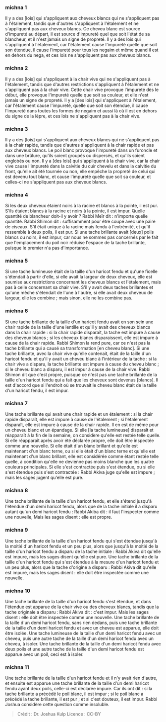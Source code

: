 
### michna 1
Il y a des [lois] qui s'appliquent aux cheveux blancs qui ne s'appliquent pas à l'étalement, tandis que d'autres s'appliquent à l'étalement et ne s'appliquent pas aux cheveux blancs. Ce cheveu blanc est source d'impureté au départ, il est source d'impureté quel que soit l'état de sa blancheur, et il n'est jamais un signe de propreté. Il y a des lois qui s'appliquent à l'étalement, car l'étalement cause l'impureté quelle que soit son étendue, il cause l'impureté pour tous les negaim et même quand il est en dehors du nega, et ces lois ne s'appliquent pas aux cheveux blancs.

### michna 2
Il y a des [lois] qui s'appliquent à la chair vive qui ne s'appliquent pas à l'étalement, tandis que d'autres restrictions s'appliquent à l'étalement et ne s'appliquent pas à la chair vive. Cette chair vive provoque l'impureté dès le début, elle provoque l'impureté quelle que soit sa couleur, et elle n'est jamais un signe de propreté. Il y a [des lois] qui s'appliquent à l'étalement, car l'étalement cause l'impureté, quelle que soit son étendue, il cause l'impureté dans toutes les formes de negaim et aussi là où il est en dehors du signe de la lèpre, et ces lois ne s'appliquent pas à la chair vive.

### michna 3
Il y a des [lois] qui s'appliquent aux cheveux blancs qui ne s'appliquent pas à la chair rapide, tandis que d'autres s'appliquent à la chair rapide et pas aux cheveux blancs. Le poil blanc provoque l'impureté dans un furoncle et dans une brûlure, qu'ils soient groupés ou dispersés, et qu'ils soient englobés ou non. Il y a [des lois] qui s'appliquent à la chair vive, car la chair vive cause l'impureté dans la calvitie du cuir chevelu et dans la calvitie du front, qu'elle ait été tournée ou non, elle empêche la propreté de celui qui est devenu tout blanc, et cause l'impureté quelle que soit sa couleur, et celles-ci ne s'appliquent pas aux cheveux blancs.

### michna 4
Si les deux cheveux étaient noirs à la racine et blancs à la pointe, il est pur. S'ils étaient blancs à la racine et noirs à la pointe, il est impur. Quelle quantité de blancheur doit-il y avoir ? Rabbi Meïr dit : n'importe quelle quantité. Rabbi Shimon dit : suffisamment pour être coupé avec une paire de ciseaux. S'il était unique à la racine mais fendu à l'extrémité, et qu'il ressemble à deux poils, il est pur. Si une tache brillante avait [deux] poils blancs ou noirs, il est impur, car nous ne sommes pas concernés par le fait que l'emplacement du poil noir réduise l'espace de la tache brillante, puisque le premier n'a pas d'importance.

### michna 5
Si une tache lumineuse était de la taille d'un haricot fendu et qu'une ficelle s'étendait à partir d'elle, si elle avait la largeur de deux cheveux, elle est soumise aux restrictions concernant les cheveux blancs et l'étalement, mais pas à celle concernant sa chair vive. S'il y avait deux taches brillantes et qu'une mèche s'étendait de l'une à l'autre, si elle avait deux cheveux de largeur, elle les combine ; mais sinon, elle ne les combine pas.

### michna 6
Si une tache brillante de la taille d'un haricot fendu avait en son sein une chair rapide de la taille d'une lentille et qu'il y avait des cheveux blancs dans la chair rapide : si la chair rapide disparaît, la tache est impure à cause des cheveux blancs ; si les cheveux blancs disparaissent, elle est impure à cause de la chair rapide. Rabbi Shimon la rend pure, car ce n'est pas la tache brillante qui a causé sa transformation [en cheveu blanc]. Si une tache brillante, avec la chair vive qu'elle contenait, était de la taille d'un haricot fendu et qu'il y avait un cheveu blanc à l'intérieur de la tache : si la chair vive a disparu, la tache brillante est impure à cause du cheveu blanc ; si le cheveu blanc a disparu, il est impur à cause de la chair vive. Rabbi Shimon dit que c'est propre, puisque ce n'est pas une tache brillante de la taille d'un haricot fendu qui a fait que les cheveux sont devenus [blancs]. Il est d'accord que si l'endroit où se trouvait le cheveu blanc était de la taille d'un haricot fendu, il est impur.

### michna 7
Une tache brillante qui avait une chair rapide et un étalement : si la chair rapide disparaît, elle est impure à cause de l'étalement ; si l'étalement disparaît, elle est impure à cause de la chair rapide. Il en est de même pour un cheveu blanc et un épandage. Si elle [la tache lumineuse] disparaît et réapparaît à la fin de la semaine, on considère qu'elle est restée telle quelle. Si elle réapparaît après avoir été déclarée propre, elle doit être inspectée comme une nouvelle. Si elle était d'un blanc brillant et qu'elle est maintenant d'un blanc terne, ou si elle était d'un blanc terne et qu'elle est maintenant d'un blanc brillant, elle est considérée comme étant restée telle quelle, à condition qu'elle ne devienne pas moins blanche que les quatre couleurs principales. Si elle s'est contractée puis s'est étendue, ou si elle s'est étendue puis s'est contractée : Rabbi Akiva juge qu'elle est impure ; mais les sages jugent qu'elle est pure.

### michna 8
Une tache brillante de la taille d'un haricot fendu, et elle s'étend jusqu'à l'étendue d'un demi haricot fendu, alors que de la tache initiale il a disparu autant qu'un demi haricot fendu : Rabbi Akiba dit : il faut l'inspecter comme une nouvelle, Mais les sages disent : elle est propre.

### michna 9
Une tache brillante de la taille d'un haricot fendu qui s'est étendue jusqu'à la moitié d'un haricot fendu et un peu plus, alors que jusqu'à la moitié de la taille d'un haricot fendu a disparu de la tache initiale : Rabbi Akiva dit qu'elle est impure, mais les sages disent qu'elle est pure. Une tache brillante de la taille d'un haricot fendu qui s'est étendue à la mesure d'un haricot fendu et un peu plus, alors que la tache d'origine a disparu : Rabbi Akiva dit qu'elle est impure, mais les sages disent : elle doit être inspectée comme une nouvelle.

### michna 10
Une tache brillante de la taille d'un haricot fendu s'est étendue, et dans l'étendue est apparue de la chair vive ou des cheveux blancs, tandis que la tache originale a disparu : Rabbi Akiva dit : c'est impur. Mais les sages disent : elle doit être inspectée comme une nouvelle. Une tache brillante de la taille d'un demi haricot fendu, sans rien dedans, puis une tache brillante de la taille d'un demi haricot fendu et avec un cheveu est apparue, elle doit être isolée. Une tache lumineuse de la taille d'un demi haricot fendu avec un cheveu, puis une autre tache de la taille d'un demi haricot fendu avec un cheveu, à isoler. Une tache brillante de la taille d'un demi haricot fendu avec deux poils et une autre tache de la taille d'un demi haricot fendu est apparue avec un poil, ceci est à isoler.

### michna 11
Une tache brillante de la taille d'un haricot fendu et il n'y avait rien d'autre, et ensuite est apparue une tache brillante de la taille d'un demi haricot fendu ayant deux poils, celle-ci est déclarée impure. Car ils ont dit : si la tache brillante a précédé le poil blanc, il est impur ; si le poil blanc a précédé la tache brillante, il est pur ; et si c'est douteux, il est impur. Rabbi Joshua considère cette question comme insoluble.

>Crédit : Dr. Joshua Kulp
>Licence : CC-BY